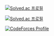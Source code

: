 [![Solved.ac 프로필](http://mazassumnida.wtf/api/v2/generate_badge?boj=nukec)](https://solved.ac/nukec)

[![Solved.ac 프로필](http://mazassumnida.wtf/api/v2/generate_badge?boj=nukecpp)](https://solved.ac/nukecpp)

[![CodeForces Profile](https://cf.leed.at?id=nukeC)](https://codeforces.com/profile/nukeC)
<!--
**nukeC919/nukeC919** is a ✨ _special_ ✨ repository because its `README.md` (this file) appears on your GitHub profile.

Here are some ideas to get you started:

- 🔭 I’m currently working on ...
- 🌱 I’m currently learning ...
- 👯 I’m looking to collaborate on ...
- 🤔 I’m looking for help with ...
- 💬 Ask me about ...
- 📫 How to reach me: ...
- 😄 Pronouns: ...
- ⚡ Fun fact: ...
-->
